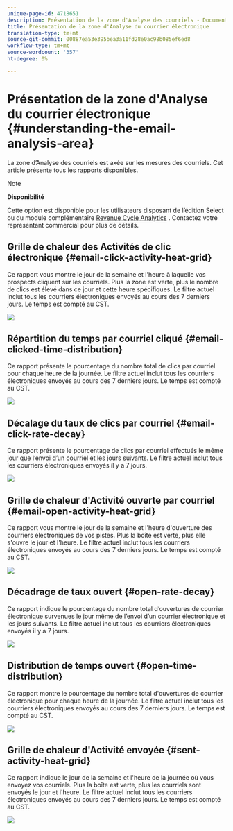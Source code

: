 ```yaml
---
unique-page-id: 4718651
description: Présentation de la zone d'Analyse des courriels - Documents marketing - Documentation du produit
title: Présentation de la zone d'Analyse du courrier électronique
translation-type: tm+mt
source-git-commit: 00887ea53e395bea3a11fd28e0ac98b085ef6ed8
workflow-type: tm+mt
source-wordcount: '357'
ht-degree: 0%

---
```



# Présentation de la zone d&#39;Analyse du courrier électronique {#understanding-the-email-analysis-area}

La zone d’Analyse des courriels est axée sur les mesures des courriels. Cet article présente tous les rapports disponibles.

>[!NOTE]
>
>**Disponibilité**
>
>Cette option est disponible pour les utilisateurs disposant de l’édition Select ou du module complémentaire [Revenue Cycle Analytics](http://www.marketo.com/global-enterprise/marketo-revenue-cycle-analytics/) . Contactez votre représentant commercial pour plus de détails.

## Grille de chaleur des Activités de clic électronique {#email-click-activity-heat-grid}

Ce rapport vous montre le jour de la semaine et l&#39;heure à laquelle vos prospects cliquent sur les courriels. Plus la zone est verte, plus le nombre de clics est élevé dans ce jour et cette heure spécifiques. Le filtre actuel inclut tous les courriers électroniques envoyés au cours des 7 derniers jours. Le temps est compté au CST.

![](assets/image2015-5-6-17-3a17-3a34.png)

## Répartition du temps par courriel cliqué {#email-clicked-time-distribution}

Ce rapport présente le pourcentage du nombre total de clics par courriel pour chaque heure de la journée. Le filtre actuel inclut tous les courriers électroniques envoyés au cours des 7 derniers jours. Le temps est compté au CST.

![](assets/image2015-5-6-17-3a20-3a55.png)

## Décalage du taux de clics par courriel {#email-click-rate-decay}

Ce rapport présente le pourcentage de clics par courriel effectués le même jour que l’envoi d’un courriel et les jours suivants. Le filtre actuel inclut tous les courriers électroniques envoyés il y a 7 jours.

![](assets/image2015-5-6-17-3a26-3a50.png)

## Grille de chaleur d&#39;Activité ouverte par courriel {#email-open-activity-heat-grid}

Ce rapport vous montre le jour de la semaine et l&#39;heure d&#39;ouverture des courriers électroniques de vos pistes. Plus la boîte est verte, plus elle s&#39;ouvre le jour et l&#39;heure. Le filtre actuel inclut tous les courriers électroniques envoyés au cours des 7 derniers jours. Le temps est compté au CST.

![](assets/image2015-5-6-17-3a30-3a35.png)

## Décadrage de taux ouvert {#open-rate-decay}

Ce rapport indique le pourcentage du nombre total d’ouvertures de courrier électronique survenues le jour même de l’envoi d’un courrier électronique et les jours suivants. Le filtre actuel inclut tous les courriers électroniques envoyés il y a 7 jours.

![](assets/image2015-5-6-17-3a37-3a25.png)

## Distribution de temps ouvert {#open-time-distribution}

Ce rapport montre le pourcentage du nombre total d&#39;ouvertures de courrier électronique pour chaque heure de la journée. Le filtre actuel inclut tous les courriers électroniques envoyés au cours des 7 derniers jours. Le temps est compté au CST.

![](assets/image2015-5-6-17-3a39-3a15.png)

## Grille de chaleur d&#39;Activité envoyée {#sent-activity-heat-grid}

Ce rapport indique le jour de la semaine et l&#39;heure de la journée où vous envoyez vos courriels. Plus la boîte est verte, plus les courriels sont envoyés le jour et l&#39;heure. Le filtre actuel inclut tous les courriers électroniques envoyés au cours des 7 derniers jours. Le temps est compté au CST.

![](assets/seven.png)

